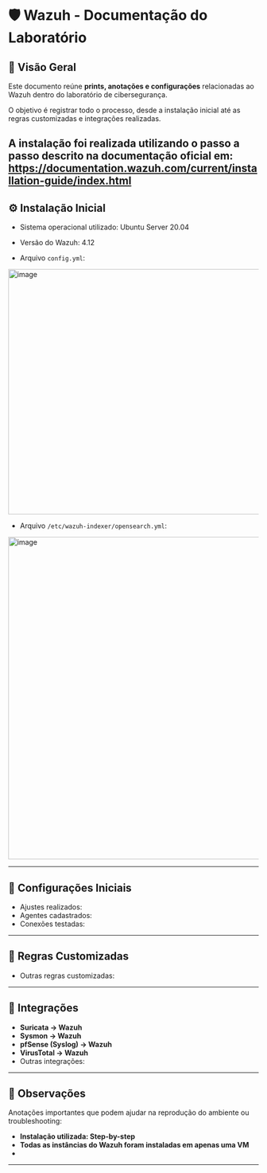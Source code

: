 # 🛡️ Wazuh - Documentação do Laboratório

## 📌 Visão Geral
Este documento reúne **prints, anotações e configurações** relacionadas ao Wazuh dentro do laboratório de cibersegurança.

O objetivo é registrar todo o processo, desde a instalação inicial até as regras customizadas e integrações realizadas.

A instalação foi realizada utilizando o passo a passo descrito na documentação oficial em: https://documentation.wazuh.com/current/installation-guide/index.html 
---

## ⚙️ Instalação Inicial

- Sistema operacional utilizado: Ubuntu Server 20.04
- Versão do Wazuh: 4.12

- Arquivo `config.yml`:
<img width="1009" height="493" alt="image" src="https://github.com/user-attachments/assets/b1f91368-a899-47ba-8aa3-ef57433d3e89" />

- Arquivo `/etc/wazuh-indexer/opensearch.yml`:
<img width="1015" height="648" alt="image" src="https://github.com/user-attachments/assets/77f62120-2020-4fde-86c1-1b993bbb3ab6" />


---

## 🔑 Configurações Iniciais

- Ajustes realizados:  
- Agentes cadastrados:  
- Conexões testadas:  

---

## 📂 Regras Customizadas 

- Outras regras customizadas:  

---

## 🔗 Integrações

- **Suricata → Wazuh**  
- **Sysmon → Wazuh**  
- **pfSense (Syslog) → Wazuh**  
- **VirusTotal → Wazuh**  
- Outras integrações:  

---

## 📝 Observações
Anotações importantes que podem ajudar na reprodução do ambiente ou troubleshooting:  

-  **Instalação utilizada: Step-by-step**
-  **Todas as instâncias do Wazuh foram instaladas em apenas uma VM**
-  

---

